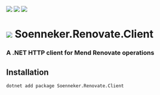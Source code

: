 [![](https://img.shields.io/nuget/v/soenneker.renovate.client.svg?style=for-the-badge)](https://www.nuget.org/packages/soenneker.renovate.client/)
[![](https://img.shields.io/github/actions/workflow/status/soenneker/soenneker.renovate.client/publish-package.yml?style=for-the-badge)](https://github.com/soenneker/soenneker.renovate.client/actions/workflows/publish-package.yml)
[![](https://img.shields.io/nuget/dt/soenneker.renovate.client.svg?style=for-the-badge)](https://www.nuget.org/packages/soenneker.renovate.client/)

# ![](https://user-images.githubusercontent.com/4441470/224455560-91ed3ee7-f510-4041-a8d2-3fc093025112.png) Soenneker.Renovate.Client
### A .NET HTTP client for Mend Renovate operations

## Installation

```
dotnet add package Soenneker.Renovate.Client
```
